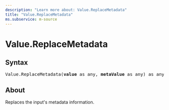 ```yaml
---
description: "Learn more about: Value.ReplaceMetadata"
title: "Value.ReplaceMetadata"
ms.subservice: m-source
---
```

# Value.ReplaceMetadata

## Syntax

<pre>
Value.ReplaceMetadata(<b>value</b> as any, <b>metaValue</b> as any) as any
</pre>

## About

Replaces the input's metadata information.
